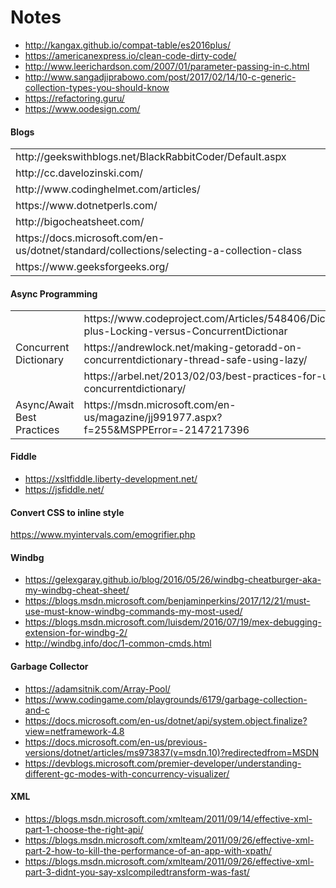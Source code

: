 # Notes
* http://kangax.github.io/compat-table/es2016plus/
* https://americanexpress.io/clean-code-dirty-code/
* http://www.leerichardson.com/2007/01/parameter-passing-in-c.html
* http://www.sangadjiprabowo.com/post/2017/02/14/10-c-generic-collection-types-you-should-know
* https://refactoring.guru/
* https://www.oodesign.com/

#### Blogs ####
<table>
    <tbody>
        <tr>
            <td>http://geekswithblogs.net/BlackRabbitCoder/Default.aspx</td>
        </tr>
        <tr>
            <td>http://cc.davelozinski.com/</td>
        </tr>
        <tr>
            <td>http://www.codinghelmet.com/articles/</td>
        </tr>
        <tr>
            <td>https://www.dotnetperls.com/</td>
        </tr> 
        <tr>
            <td>http://bigocheatsheet.com/</td>
        </tr> 
        <tr>
            <td>https://docs.microsoft.com/en-us/dotnet/standard/collections/selecting-a-collection-class</td>
        </tr> 
        <tr>
            <td>https://www.geeksforgeeks.org/</td>
        </tr>         
    </tbody>
</table>

#### Async Programming ####
<table>
    <tbody>
        <tr>
            <td rowspan="4">Concurrent Dictionary</td>
        </tr>
        <tr>
            <td>https://www.codeproject.com/Articles/548406/Dictionary-plus-Locking-versus-ConcurrentDictionar</td>
        </tr>
        <tr>
            <td>https://andrewlock.net/making-getoradd-on-concurrentdictionary-thread-safe-using-lazy/</td>
        </tr>
        <tr>
            <td>https://arbel.net/2013/02/03/best-practices-for-using-concurrentdictionary/</td>
        </tr>
        <tr>
            <td>Async/Await Best Practices</td>
            <td>https://msdn.microsoft.com/en-us/magazine/jj991977.aspx?f=255&MSPPError=-2147217396</td>
        </tr>
    </tbody>
</table>

#### Fiddle ####
* https://xsltfiddle.liberty-development.net/
* https://jsfiddle.net/

#### Convert CSS to inline style ####
https://www.myintervals.com/emogrifier.php

#### Windbg ####
* https://gelexgaray.github.io/blog/2016/05/26/windbg-cheatburger-aka-my-windbg-cheat-sheet/
* https://blogs.msdn.microsoft.com/benjaminperkins/2017/12/21/must-use-must-know-windbg-commands-my-most-used/
* https://blogs.msdn.microsoft.com/luisdem/2016/07/19/mex-debugging-extension-for-windbg-2/
* http://windbg.info/doc/1-common-cmds.html

#### Garbage Collector ####
* https://adamsitnik.com/Array-Pool/
* https://www.codingame.com/playgrounds/6179/garbage-collection-and-c
* https://docs.microsoft.com/en-us/dotnet/api/system.object.finalize?view=netframework-4.8
* https://docs.microsoft.com/en-us/previous-versions/dotnet/articles/ms973837(v=msdn.10)?redirectedfrom=MSDN
* https://devblogs.microsoft.com/premier-developer/understanding-different-gc-modes-with-concurrency-visualizer/

#### XML ####
* https://blogs.msdn.microsoft.com/xmlteam/2011/09/14/effective-xml-part-1-choose-the-right-api/
* https://blogs.msdn.microsoft.com/xmlteam/2011/09/26/effective-xml-part-2-how-to-kill-the-performance-of-an-app-with-xpath/
* https://blogs.msdn.microsoft.com/xmlteam/2011/09/26/effective-xml-part-3-didnt-you-say-xslcompiledtransform-was-fast/

